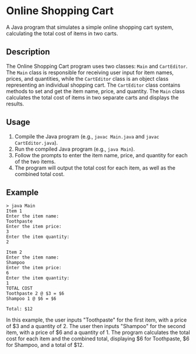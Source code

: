 # Online Shopping Cart

A Java program that simulates a simple online shopping cart system, calculating the total cost of items in two carts.

## Description

The Online Shopping Cart program uses two classes: `Main` and `CartEditor`. The `Main` class is responsible for receiving user input for item names, prices, and quantities, while the `CartEditor` class is an object class representing an individual shopping cart. The `CartEditor` class contains methods to set and get the item name, price, and quantity. The `Main` class calculates the total cost of items in two separate carts and displays the results.

## Usage

1. Compile the Java program (e.g., `javac Main.java` and `javac CartEditor.java`).
2. Run the compiled Java program (e.g., `java Main`).
3. Follow the prompts to enter the item name, price, and quantity for each of the two items.
4. The program will output the total cost for each item, as well as the combined total cost.

## Example

```plaintext
> java Main
Item 1
Enter the item name:
Toothpaste
Enter the item price:
3
Enter the item quantity:
2

Item 2
Enter the item name:
Shampoo
Enter the item price:
6
Enter the item quantity:
1
TOTAL COST
Toothpaste 2 @ $3 = $6
Shampoo 1 @ $6 = $6

Total: $12
```
In this example, the user inputs "Toothpaste" for the first item, with a price of $3 and a quantity of 2. The user then inputs "Shampoo" for the second item, with a price of $6 and a quantity of 1. The program calculates the total cost for each item and the combined total, displaying $6 for Toothpaste, $6 for Shampoo, and a total of $12.
